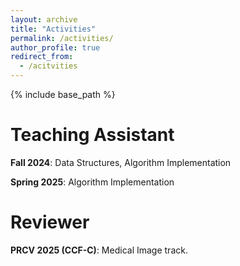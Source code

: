 ```yaml
---
layout: archive
title: "Activities"
permalink: /activities/
author_profile: true
redirect_from:
  - /acitvities
---
```


{% include base_path %}

Teaching Assistant
======
**Fall 2024**: Data Structures, Algorithm Implementation

**Spring 2025**: Algorithm Implementation

Reviewer
======
**PRCV 2025 (CCF-C)**: Medical Image track. 
